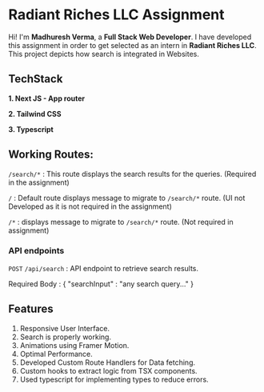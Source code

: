 # Radiant Riches LLC Assignment

Hi! I'm **Madhuresh Verma**, a **Full Stack Web Developer**. I have developed this assignment in order to get selected as an intern in **Radiant Riches LLC**. This project depicts how search is integrated in Websites.

## TechStack

**1. Next JS - App router**

**2. Tailwind CSS**

**3. Typescript**

## Working Routes:

`/search/*` : This route displays the search results for the queries. (Required in the assignment)

`/` : Default route displays message to migrate to `/search/*` route. (UI not Developed as it is not required in the assignment)

`/*` : displays message to migrate to `/search/*` route. (Not required in assignment)

### API endpoints

`POST` `/api/search` : API endpoint to retrieve search results.

Required Body : { "searchInput" : "any search query..." }

## Features

1. Responsive User Interface.
2. Search is properly working.
3. Animations using Framer Motion.
4. Optimal Performance.
5. Developed Custom Route Handlers for Data fetching.
6. Custom hooks to extract logic from TSX components.
7. Used typescript for implementing types to reduce errors.
